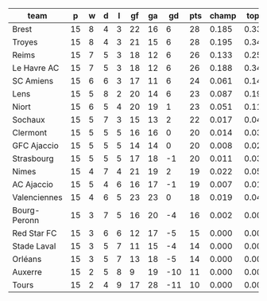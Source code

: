 |     team     | p  | w | d | l | gf | ga | gd  | pts | champ | top2  | top3  | top4  |  5-7  | bot4  | bot3  | bot2  |
|--------------|----|---|---|---|----|----|-----|-----|-------|-------|-------|-------|-------|-------|-------|-------|
| Brest        | 15 | 8 | 4 | 3 | 22 | 16 |   6 |  28 | 0.185 | 0.334 | 0.472 | 0.577 | 0.225 | 0.003 | 0.001 | 0.000|
| Troyes       | 15 | 8 | 4 | 3 | 21 | 15 |   6 |  28 | 0.195 | 0.348 | 0.481 | 0.587 | 0.227 | 0.002 | 0.001 | 0.000|
| Reims        | 15 | 7 | 5 | 3 | 18 | 12 |   6 |  26 | 0.133 | 0.256 | 0.373 | 0.481 | 0.241 | 0.007 | 0.003 | 0.001|
| Le Havre AC  | 15 | 7 | 5 | 3 | 18 | 12 |   6 |  26 | 0.188 | 0.344 | 0.471 | 0.576 | 0.225 | 0.004 | 0.002 | 0.000|
| SC Amiens    | 15 | 6 | 6 | 3 | 17 | 11 |   6 |  24 | 0.061 | 0.141 | 0.225 | 0.310 | 0.253 | 0.022 | 0.011 | 0.004|
| Lens         | 15 | 5 | 8 | 2 | 20 | 14 |   6 |  23 | 0.087 | 0.194 | 0.285 | 0.380 | 0.265 | 0.014 | 0.007 | 0.003|
| Niort        | 15 | 6 | 5 | 4 | 20 | 19 |   1 |  23 | 0.051 | 0.115 | 0.188 | 0.270 | 0.251 | 0.024 | 0.012 | 0.006|
| Sochaux      | 15 | 5 | 7 | 3 | 15 | 13 |   2 |  22 | 0.017 | 0.046 | 0.083 | 0.136 | 0.186 | 0.072 | 0.040 | 0.017|
| Clermont     | 15 | 5 | 5 | 5 | 16 | 16 |   0 |  20 | 0.014 | 0.036 | 0.067 | 0.109 | 0.177 | 0.089 | 0.048 | 0.023|
| GFC Ajaccio  | 15 | 5 | 5 | 5 | 14 | 14 |   0 |  20 | 0.008 | 0.024 | 0.046 | 0.076 | 0.134 | 0.134 | 0.081 | 0.044|
| Strasbourg   | 15 | 5 | 5 | 5 | 17 | 18 |  -1 |  20 | 0.011 | 0.032 | 0.060 | 0.099 | 0.150 | 0.109 | 0.063 | 0.027|
| Nimes        | 15 | 4 | 7 | 4 | 21 | 19 |   2 |  19 | 0.022 | 0.058 | 0.104 | 0.158 | 0.189 | 0.069 | 0.040 | 0.018|
| AC Ajaccio   | 15 | 5 | 4 | 6 | 16 | 17 |  -1 |  19 | 0.007 | 0.017 | 0.035 | 0.058 | 0.125 | 0.157 | 0.095 | 0.049|
| Valenciennes | 15 | 4 | 6 | 5 | 23 | 23 |   0 |  18 | 0.019 | 0.044 | 0.084 | 0.127 | 0.181 | 0.085 | 0.049 | 0.024|
| Bourg-Peronn | 15 | 3 | 7 | 5 | 16 | 20 |  -4 |  16 | 0.002 | 0.008 | 0.017 | 0.034 | 0.078 | 0.260 | 0.175 | 0.098|
| Red Star FC  | 15 | 3 | 6 | 6 | 12 | 17 |  -5 |  15 | 0.000 | 0.002 | 0.005 | 0.009 | 0.034 | 0.450 | 0.339 | 0.210|
| Stade Laval  | 15 | 3 | 5 | 7 | 11 | 15 |  -4 |  14 | 0.000 | 0.000 | 0.002 | 0.004 | 0.021 | 0.565 | 0.442 | 0.303|
| Orléans      | 15 | 3 | 5 | 7 | 13 | 18 |  -5 |  14 | 0.000 | 0.001 | 0.003 | 0.006 | 0.020 | 0.542 | 0.416 | 0.282|
| Auxerre      | 15 | 2 | 5 | 8 |  9 | 19 | -10 |  11 | 0.000 | 0.000 | 0.001 | 0.002 | 0.007 | 0.735 | 0.628 | 0.487|
| Tours        | 15 | 2 | 4 | 9 | 17 | 28 | -11 |  10 | 0.000 | 0.001 | 0.001 | 0.003 | 0.011 | 0.658 | 0.545 | 0.405|
